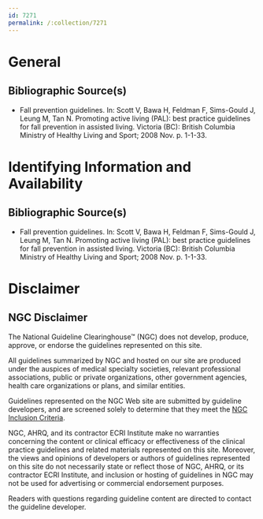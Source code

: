 ```yaml
---
id: 7271
permalink: /:collection/7271
---
```


# General

## Bibliographic Source(s)

- Fall prevention guidelines. In: Scott V, Bawa H, Feldman F, Sims-Gould J, Leung M, Tan N. Promoting active living (PAL): best practice guidelines for fall prevention in assisted living. Victoria (BC): British Columbia Ministry of Healthy Living and Sport; 2008 Nov. p. 1-1-33.

# Identifying Information and Availability

## Bibliographic Source(s)

- Fall prevention guidelines. In: Scott V, Bawa H, Feldman F, Sims-Gould J, Leung M, Tan N. Promoting active living (PAL): best practice guidelines for fall prevention in assisted living. Victoria (BC): British Columbia Ministry of Healthy Living and Sport; 2008 Nov. p. 1-1-33.

# Disclaimer

## NGC Disclaimer

The National Guideline Clearinghouse™ (NGC) does not develop, produce, approve, or endorse the guidelines represented on this site.

All guidelines summarized by NGC and hosted on our site are produced under the auspices of medical specialty societies, relevant professional associations, public or private organizations, other government agencies, health care organizations or plans, and similar entities.

Guidelines represented on the NGC Web site are submitted by guideline developers, and are screened solely to determine that they meet the [NGC Inclusion Criteria](/help-and-about/summaries/inclusion-criteria).

NGC, AHRQ, and its contractor ECRI Institute make no warranties concerning the content or clinical efficacy or effectiveness of the clinical practice guidelines and related materials represented on this site. Moreover, the views and opinions of developers or authors of guidelines represented on this site do not necessarily state or reflect those of NGC, AHRQ, or its contractor ECRI Institute, and inclusion or hosting of guidelines in NGC may not be used for advertising or commercial endorsement purposes.

Readers with questions regarding guideline content are directed to contact the guideline developer.

